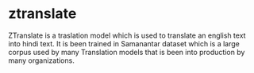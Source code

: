 # ztranslate
ZTranslate is a traslation model which is used to translate an english text into hindi text. It is been trained in Samanantar dataset which is a large corpus used by many Translation models that is been into production by many organizations.
